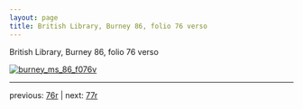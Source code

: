```yaml
---
layout: page
title: British Library, Burney 86, folio 76 verso
---
```


British Library, Burney 86, folio 76 verso

[![burney_ms_86_f076v](http://www.homermultitext.org/iipsrv?IIIF=/project/homer/pyramidal/deepzoom/bl/burney86imgs/v1/burney_ms_86_f076v.tif/full/800,/0/default.jpg)](http://www.homermultitext.org/ict2/?urn=urn:cite2:bl:burney86imgs.v1:burney_ms_86_f076v) 

---

previous:  [76r](../76r/) | next: [77r](../77r/)